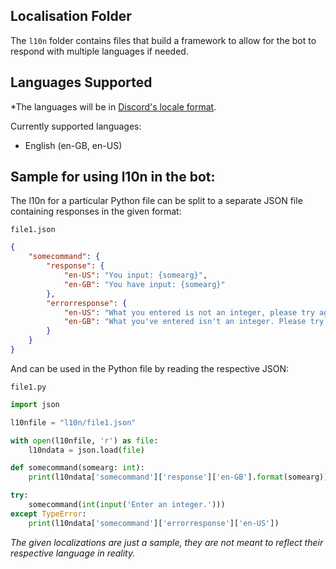 ## Localisation Folder
The `l10n` folder contains files that build a framework to allow for the bot to respond with multiple languages if needed.

## Languages Supported
*The languages will be in [Discord's locale format](https://discord.com/developers/docs/reference#locales).

Currently supported languages:
- English (en-GB, en-US)

## Sample for using l10n in the bot:
The l10n for a particular Python file can be split to a separate JSON file containing responses in the given format:

`file1.json`
```json
{
    "somecommand": {
        "response": {
            "en-US": "You input: {somearg}",
            "en-GB": "You have input: {somearg}"
        },
        "errorresponse": {
            "en-US": "What you entered is not an integer, please try again with an integer.",
            "en-GB": "What you've entered isn't an integer. Please try again with an integer."
        }
    }
}
```

And can be used in the Python file by reading the respective JSON:

`file1.py`
```py
import json

l10nfile = "l10n/file1.json"

with open(l10nfile, 'r') as file:
    l10ndata = json.load(file)

def somecommand(somearg: int):
    print(l10ndata['somecommand']['response']['en-GB'].format(somearg))

try:
    somecommand(int(input('Enter an integer.')))
except TypeError:
    print(l10ndata['somecommand']['errorresponse']['en-US'])
```

_The given localizations are just a sample, they are not meant to reflect their respective language in reality._ 
